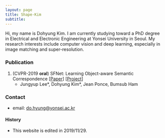 ```yaml
---
layout: page
title: Shape-Kim
subtitle: 
---
```


Hi, my name is Dohyung Kim. I am currently studying toward a PhD degree in Electrical and Electronic Engineering at Yonsei University in Seoul.
My research interests include computer vision and deep learning, especially in image matching and super-resolution.

### Publication
1. (CVPR-2019 **oral**) SFNet: Learning Object-aware Semantic Correspondence [[Paper](https://arxiv.org/abs/1904.01810)] [[Project](https://cvlab-yonsei.github.io/projects/SFNet/)] 
    - Jungyup Lee&#42;, Dohyung Kim&#42;, Jean Ponce, Bumsub Ham

### Contact
- email: do.hyung@yonsei.ac.kr

#### History
- This website is edited in 2019/11/29.

